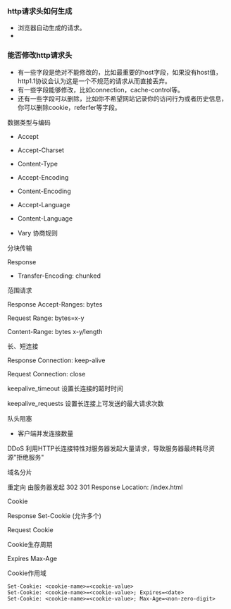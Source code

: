 


### http请求头如何生成
- 浏览器自动生成的请求。
- 


### 能否修改http请求头 
- 有一些字段是绝对不能修改的，比如最重要的host字段，如果没有host值，http1.1协议会认为这是一个不规范的请求从而直接丢弃。
- 有一些字段能够修改，比如connection，cache-control等。
- 还有一些字段可以删除，比如你不希望网站记录你的访问行为或者历史信息，你可以删除cookie，referfer等字段。




数据类型与编码
- Accept
- Accept-Charset 
- Content-Type

- Accept-Encoding
- Content-Encoding

- Accept-Language
- Content-Language

- Vary 协商规则


分块传输

Response
- Transfer-Encoding: chunked

范围请求

Response
Accept-Ranges: bytes

Request
Range: bytes=x-y

Content-Range: bytes x-y/length


长、短连接

Response
Connection: keep-alive

Request 
Connection: close


keepalive_timeout 设置长连接的超时时间

keepalive_requests 设置长连接上可发送的最大请求次数


队头阻塞

- 客户端并发连接数量

DDoS 利用HTTP长连接特性对服务器发起大量请求，导致服务器最终耗尽资源"拒绝服务" 

域名分片


重定向 由服务器发起 302 301
Response
Location: /index.html



Cookie

Response 
Set-Cookie (允许多个)

Request
Cookie

Cookie生存周期

Expires  Max-Age

Cookie作用域

```http request
Set-Cookie: <cookie-name>=<cookie-value>
Set-Cookie: <cookie-name>=<cookie-value>; Expires=<date>
Set-Cookie: <cookie-name>=<cookie-value>; Max-Age=<non-zero-digit>
```
